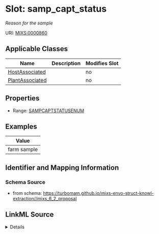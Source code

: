 # Slot: samp_capt_status


_Reason for the sample_



URI: [MIXS:0000860](https://w3id.org/mixs/0000860)



<!-- no inheritance hierarchy -->




## Applicable Classes

| Name | Description | Modifies Slot |
| --- | --- | --- |
[HostAssociated](HostAssociated.md) |  |  no  |
[PlantAssociated](PlantAssociated.md) |  |  no  |







## Properties

* Range: [SAMPCAPTSTATUSENUM](SAMPCAPTSTATUSENUM.md)






## Examples

| Value |
| --- |
| farm sample |

## Identifier and Mapping Information







### Schema Source


* from schema: https://turbomam.github.io/mixs-envo-struct-knowl-extraction//mixs_6_2_proposal




## LinkML Source

<details>
```yaml
name: samp_capt_status
description: Reason for the sample
title: sample capture status
notes:
- sample
- status
examples:
- value: farm sample
from_schema: https://turbomam.github.io/mixs-envo-struct-knowl-extraction//mixs_6_2_proposal
rank: 1000
slot_uri: MIXS:0000860
multivalued: false
alias: samp_capt_status
domain_of:
- HostAssociated
- PlantAssociated
range: SAMP_CAPT_STATUS_ENUM
required: false
recommended: false

```
</details>